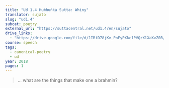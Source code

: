 ```yaml
---
title: "Ud 1.4 Huṁhuṅka Sutta: Whiny"
translator: sujato
slug: "ud1.4"
subcat: poetry
external_url: "https://suttacentral.net/ud1.4/en/sujato"
drive_links:
  - "https://drive.google.com/file/d/1IRtD78jKv_PnFyPXkc1PVQzXlXaXvZ0R/view?usp=drivesdk"
course: speech
tags:
  - canonical-poetry
  - ud
year: 2018
pages: 1
---
```


> … what are the things that make one a brahmin?
